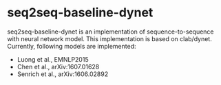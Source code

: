 # seq2seq-baseline-dynet
seq2seq-baseline-dynet is an implementation of sequence-to-sequence with neural network model.
This implementation is based on clab/dynet. 
Currently, following models are implemented:
* Luong et al., EMNLP2015
* Chen et al., arXiv:1607.01628
* Senrich et al., arXiv:1606.02892
